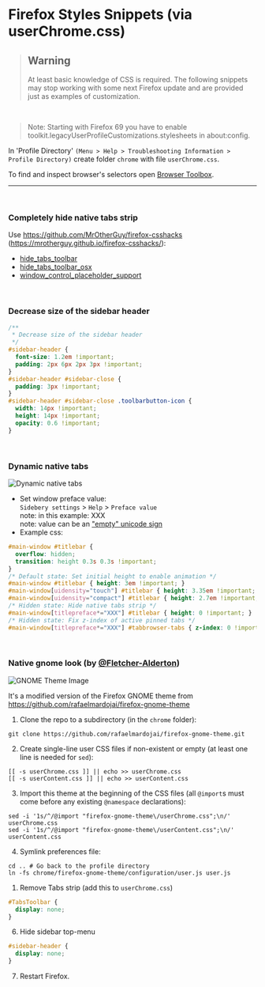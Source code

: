 # Firefox Styles Snippets (via userChrome.css)

> ## Warning
> At least basic knowledge of CSS is required. The following snippets may stop working with some next Firefox update and are provided just as examples of customization.
>
> 

<br>

> Note: Starting with Firefox 69 you have to enable toolkit.legacyUserProfileCustomizations.stylesheets in about:config.

In 'Profile Directory' `(Menu > Help > Troubleshooting Information > Profile Directory)`
create folder `chrome` with file `userChrome.css`.

To find and inspect browser's selectors open [Browser Toolbox](https://developer.mozilla.org/en-US/docs/Tools/Browser_Toolbox).

---

<br>

### Completely hide native tabs strip

Use https://github.com/MrOtherGuy/firefox-csshacks (https://mrotherguy.github.io/firefox-csshacks/):

- [hide_tabs_toolbar](https://mrotherguy.github.io/firefox-csshacks/?file=hide_tabs_toolbar.css)
- [hide_tabs_toolbar_osx](https://mrotherguy.github.io/firefox-csshacks/?file=hide_tabs_toolbar_osx.css)
- [window_control_placeholder_support](https://mrotherguy.github.io/firefox-csshacks/?file=window_control_placeholder_support.css)

<br>

### Decrease size of the sidebar header

```css
/**
 * Decrease size of the sidebar header
 */
#sidebar-header {
  font-size: 1.2em !important;
  padding: 2px 6px 2px 3px !important;
}
#sidebar-header #sidebar-close {
  padding: 3px !important;
}
#sidebar-header #sidebar-close .toolbarbutton-icon {
  width: 14px !important;
  height: 14px !important;
  opacity: 0.6 !important;
}
```

<br>

### Dynamic native tabs

![Dynamic native tabs](./assets/dynamic-native-tabs.gif)  

- Set window preface value:  
`Sidebery settings` > `Help` > `Preface value`  
note: in this example: XXX  
note: value can be an ["empty" unicode sign](https://unicode-explorer.com/c/200B)  
- Example css:
```css
#main-window #titlebar {
  overflow: hidden;
  transition: height 0.3s 0.3s !important;
}
/* Default state: Set initial height to enable animation */
#main-window #titlebar { height: 3em !important; }
#main-window[uidensity="touch"] #titlebar { height: 3.35em !important; }
#main-window[uidensity="compact"] #titlebar { height: 2.7em !important; }
/* Hidden state: Hide native tabs strip */
#main-window[titlepreface*="XXX"] #titlebar { height: 0 !important; }
/* Hidden state: Fix z-index of active pinned tabs */
#main-window[titlepreface*="XXX"] #tabbrowser-tabs { z-index: 0 !important; }
```

<br>

### Native gnome look (by [@Fletcher-Alderton](https://github.com/Fletcher-Alderton))

![GNOME Theme Image](./assets/GNOME-Theme.png)  

It's a modified version of the Firefox GNOME theme from https://github.com/rafaelmardojai/firefox-gnome-theme

1. Clone the repo to a subdirectory (in the `chrome`  folder):

```shell
git clone https://github.com/rafaelmardojai/firefox-gnome-theme.git
```
  
2. Create single-line user CSS files if non-existent or empty (at least one line is needed for `sed`):

```shell
[[ -s userChrome.css ]] || echo >> userChrome.css
[[ -s userContent.css ]] || echo >> userContent.css
```
  
3. Import this theme at the beginning of the CSS files (all `@import`s must come before any existing `@namespace` declarations):

```shell
sed -i '1s/^/@import "firefox-gnome-theme\/userChrome.css";\n/' userChrome.css
sed -i '1s/^/@import "firefox-gnome-theme\/userContent.css";\n/' userContent.css
```
  
4. Symlink preferences file:    

```shell
cd .. # Go back to the profile directory
ln -fs chrome/firefox-gnome-theme/configuration/user.js user.js
```

1. Remove Tabs strip (add this to `userChrome.css`)

```css
#TabsToolbar {
  display: none;
}
```

6. Hide sidebar top-menu

```css
#sidebar-header {
  display: none;
}
```

7. Restart Firefox.
